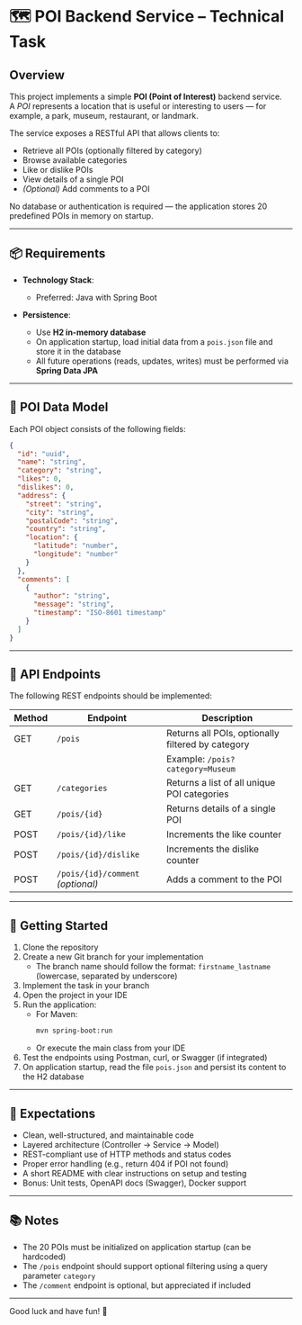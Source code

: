 # 🗺️ POI Backend Service – Technical Task

## Overview

This project implements a simple **POI (Point of Interest)** backend service.  
A *POI* represents a location that is useful or interesting to users — for example, a park, museum, restaurant, or landmark.

The service exposes a RESTful API that allows clients to:

- Retrieve all POIs (optionally filtered by category)
- Browse available categories
- Like or dislike POIs
- View details of a single POI
- *(Optional)* Add comments to a POI

No database or authentication is required — the application stores 20 predefined POIs in memory on startup.

---

## 📦 Requirements

- **Technology Stack**:  
  - Preferred: Java with Spring Boot  

- **Persistence**:  
  - Use **H2 in-memory database**  
  - On application startup, load initial data from a `pois.json` file and store it in the database  
  - All future operations (reads, updates, writes) must be performed via **Spring Data JPA**

---

## 🧱 POI Data Model

Each POI object consists of the following fields:

```json
{
  "id": "uuid",
  "name": "string",
  "category": "string",
  "likes": 0,
  "dislikes": 0,
  "address": {
    "street": "string",
    "city": "string",
    "postalCode": "string",
    "country": "string",
    "location": {
      "latitude": "number",
      "longitude": "number"
    }
  },
  "comments": [
    {
      "author": "string",
      "message": "string",
      "timestamp": "ISO-8601 timestamp"
    }
  ]
}
```
---

## 🔗 API Endpoints

The following REST endpoints should be implemented:

| Method | Endpoint                      | Description                                                   |
|--------|-------------------------------|---------------------------------------------------------------|
| GET    | `/pois`                       | Returns all POIs, optionally filtered by category             |
|        |                               | Example: `/pois?category=Museum`                              |
| GET    | `/categories`                | Returns a list of all unique POI categories                   |
| GET    | `/pois/{id}`                 | Returns details of a single POI                               |
| POST   | `/pois/{id}/like`            | Increments the like counter                                   |
| POST   | `/pois/{id}/dislike`         | Increments the dislike counter                                |
| POST   | `/pois/{id}/comment` *(optional)* | Adds a comment to the POI

---

## 🚀 Getting Started

1. Clone the repository
2. Create a new Git branch for your implementation  
   - The branch name should follow the format: `firstname_lastname` (lowercase, separated by underscore)
3. Implement the task in your branch
4. Open the project in your IDE
5. Run the application:
   - For Maven:
     ```bash
     mvn spring-boot:run
     ```
   - Or execute the main class from your IDE
6. Test the endpoints using Postman, curl, or Swagger (if integrated)
7. On application startup, read the file `pois.json` and persist its content to the H2 database


---

## 🧪 Expectations

- Clean, well-structured, and maintainable code
- Layered architecture (Controller → Service → Model)
- REST-compliant use of HTTP methods and status codes
- Proper error handling (e.g., return 404 if POI not found)
- A short README with clear instructions on setup and testing
- Bonus: Unit tests, OpenAPI docs (Swagger), Docker support

---

## 📚 Notes

- The 20 POIs must be initialized on application startup (can be hardcoded)
- The `/pois` endpoint should support optional filtering using a query parameter `category`
- The `/comment` endpoint is optional, but appreciated if included

---

Good luck and have fun! 🚀
